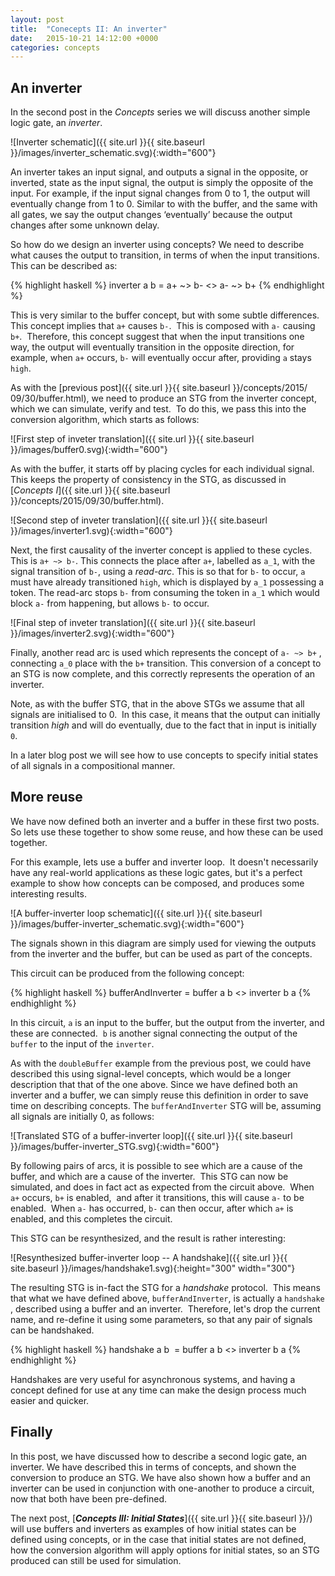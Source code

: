 ```yaml
---
layout: post
title:  "Conecepts II: An inverter"
date:   2015-10-21 14:12:00 +0000
categories: concepts
---
```


An inverter
-----------

In the second post in the *Concepts* series we will discuss another simple
logic gate, an *inverter*.

![Inverter schematic]({{ site.url }}{{ site.baseurl }}/images/inverter_schematic.svg){:width="600"}

An inverter takes an input signal, and outputs a signal in the opposite, or
inverted, state as the input signal, the output is simply the opposite of the
input. For example, if the input signal changes from 0 to 1, the output will
eventually change from 1 to 0. Similar to with the buffer, and the same with
all gates, we say the output changes ‘eventually’ because the output changes
after some unknown delay.

So how do we design an inverter using concepts? We need to describe what
causes the output to transition, in terms of when the input transitions. 
This can be described as:

{% highlight haskell %}
inverter a b = a+ ~> b- <> a- ~> b+
{% endhighlight %}

This is very similar to the buffer concept, but with some subtle differences. 
This concept implies that `a+` causes `b-`.  This is composed with `a-`
causing `b+`.  Therefore, this concept suggest that when the input
transitions one way, the output will eventually transition in the opposite
direction, for example, when `a+` occurs, `b-` will eventually occur after,
providing `a` stays `high`.

As with the [previous post]({{ site.url }}{{ site.baseurl }}/concepts/2015/
09/30/buffer.html), we need to produce an STG from the inverter concept, which
we can simulate, verify and test.  To do this, we pass this into the
conversion algorithm, which starts as follows:

![First step of inveter translation]({{ site.url }}{{ site.baseurl }}/images/buffer0.svg){:width="600"}

As with the buffer, it starts off by placing cycles for each individual
signal.  This keeps the property of consistency in the STG, as discussed in
[*Concepts I*]({{ site.url }}{{ site.baseurl }}/concepts/2015/09/30/buffer.html).

![Second step of inveter translation]({{ site.url }}{{ site.baseurl }}/images/inverter1.svg){:width="600"}

Next, the first causality of the inverter concept is applied to these cycles. 
This is `a+ ~> b-`. This connects the place after `a+`, labelled as `a_1`,
with the signal transition of `b-`, using a *read-arc*. This is so that for
`b-` to occur, `a` must have already transitioned `high`, which is
displayed by `a_1` possessing a token. The read-arc stops `b-` from
consuming the token in `a_1` which would block `a-` from happening, but
allows `b-` to occur.

![Final step of inveter translation]({{ site.url }}{{ site.baseurl }}/images/inverter2.svg){:width="600"}

Finally, another read arc is used which represents the concept of `a- ~> b+`
, connecting `a_0` place with the `b+` transition. This conversion of a
concept to an STG is now complete, and this correctly represents the operation
of an inverter.

Note, as with the buffer STG, that in the above STGs we assume that all
signals are initialised to 0.  In this case, it means that the output can
initially transition *high* and will do eventually, due to the fact that in
input is initially `0`.

In a later blog post we will see how to use concepts to specify initial states
of all signals in a compositional manner.

More reuse
----------

We have now defined both an inverter and a buffer in these first two posts.
So lets use these together to show some reuse, and how these can be used
together.

For this example, lets use a buffer and inverter loop.  It doesn't necessarily
have any real-world applications as these logic gates, but it's a perfect
example to show how concepts can be composed, and produces some interesting
results.

![A buffer-inverter loop schematic]({{ site.url }}{{ site.baseurl }}/images/buffer-inverter_schematic.svg){:width="600"}

The signals shown in this diagram are simply used for viewing the outputs from
the inverter and the buffer, but can be used as part of the concepts.

This circuit can be produced from the following concept:

{% highlight haskell %}
bufferAndInverter = buffer a b <> inverter b a
{% endhighlight %}

In this circuit, `a` is an input to the buffer, but the output from the
inverter, and these are connected.  `b` is another signal connecting the
output of the `buffer` to the input of the `inverter`.

As with the `doubleBuffer` example from the previous post, we could have
described this using signal-level concepts, which would be a longer
description that that of the one above. Since we have defined both an inverter
and a buffer, we can simply reuse this definition in order to save time on
describing concepts. The `bufferAndInverter` STG will be, assuming all signals
are initially 0, as follows:

![Translated STG of a buffer-inverter loop]({{ site.url }}{{ site.baseurl }}/images/buffer-inverter_STG.svg){:width="600"}

By following pairs of arcs, it is possible to see which are a cause of the
buffer, and which are a cause of the inverter.  This STG can now be simulated,
and does in fact act as expected from the circuit above.  When `a+` occurs,
`b+` is enabled,  and after it transitions, this will cause `a-` to be
enabled.  When `a-` has occurred, `b-` can then occur, after which `a+` is
enabled, and this completes the circuit.

This STG can be resynthesized, and the result is rather interesting:

![Resynthesized buffer-inverter loop -- A handshake]({{ site.url }}{{ site.baseurl }}/images/handshake1.svg){:height="300" width="300"}

The resulting STG is in-fact the STG for a *handshake* protocol.  This means
that what we have defined above, `bufferAndInverter`, is actually a `handshake`
, described using a buffer and an inverter.  Therefore, let's drop the current
name, and re-define it using some parameters, so that any pair of signals can
be handshaked.

{% highlight haskell %}
handshake a b  = buffer a b <> inverter b a
{% endhighlight %}

Handshakes are very useful for asynchronous systems, and having a concept
defined for use at any time can make the design process much easier and
quicker.

Finally
-------

In this post, we have discussed how to describe a second logic gate, an
inverter. We have described this in terms of concepts, and shown the
conversion to produce an STG. We have also shown how a buffer and an inverter
can be used in conjunction with one-another to produce a circuit, now that
both have been pre-defined.

The next post, [***Concepts III: Initial States***]({{ site.url }}{{ site.baseurl }}/) will use buffers and inverters as examples of how initial
states can be defined using concepts, or in the case that initial states are
not defined, how the conversion algorithm will apply options for initial
states, so an STG produced can still be used for simulation.
